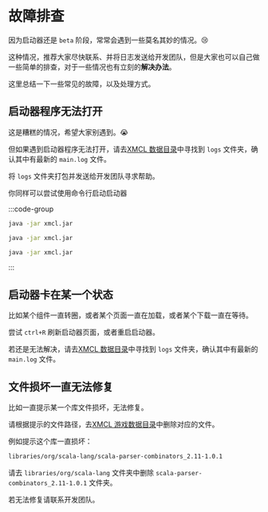 # 故障排查

因为启动器还是 `beta` 阶段，常常会遇到一些莫名其妙的情况。:cry:

这种情况，推荐大家尽快联系、并将日志发送给开发团队，但是大家也可以自己做一些简单的排查，对于一些情况也有立刻的**解决办法**。

这里总结一下一些常见的故障，以及处理方式。

## 启动器程序无法打开

这是糟糕的情况，希望大家别遇到。:sob:

但如果遇到启动器程序无法打开，请去[XMCL 数据目录](./manage#xmcl-缓存及数据库)中寻找到 `logs` 文件夹，确认其中有最新的 `main.log` 文件。

将 `logs` 文件夹打包并发送给开发团队寻求帮助。

你同样可以尝试使用命令行启动启动器

:::code-group

```cmd [Windows]
java -jar xmcl.jar
```

```sh [macOS]
java -jar xmcl.jar
```

```sh [Linux]
java -jar xmcl.jar
```

:::

## 启动器卡在某一个状态

比如某个组件一直转圈，或者某个页面一直在加载，或者某个下载一直在等待。

尝试 `ctrl+R` 刷新启动器页面，或者重启启动器。

若还是无法解决，请去[XMCL 数据目录](./manage#xmcl-缓存及数据库)中寻找到 `logs` 文件夹，确认其中有最新的 `main.log` 文件。

## 文件损坏一直无法修复

比如一直提示某一个库文件损坏，无法修复。

请根据提示的文件路径，去[XMCL 游戏数据目录](./manage#游戏数据-Minecraft)中删除对应的文件。

例如提示这个库一直损坏：

```sh
libraries/org/scala-lang/scala-parser-combinators_2.11-1.0.1
```

请去 `libraries/org/scala-lang` 文件夹中删除 `scala-parser-combinators_2.11-1.0.1` 文件夹。

若无法修复请联系开发团队。

